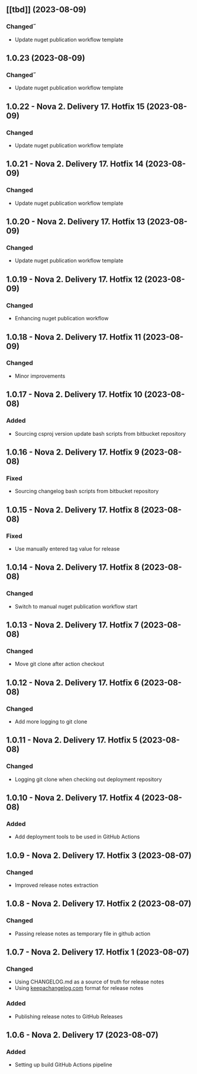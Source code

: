 ## [[tbd]] (2023-08-09)

### Changed˝
* Update nuget publication workflow template

## 1.0.23 (2023-08-09)

### Changed˝
* Update nuget publication workflow template

## 1.0.22 - Nova 2. Delivery 17. Hotfix 15 (2023-08-09)

### Changed
* Update nuget publication workflow template

## 1.0.21 - Nova 2. Delivery 17. Hotfix 14 (2023-08-09)

### Changed
* Update nuget publication workflow template

## 1.0.20 - Nova 2. Delivery 17. Hotfix 13 (2023-08-09)

### Changed
* Update nuget publication workflow template

## 1.0.19 - Nova 2. Delivery 17. Hotfix 12 (2023-08-09)

### Changed
* Enhancing nuget publication workflow

## 1.0.18 - Nova 2. Delivery 17. Hotfix 11 (2023-08-09)

### Changed
* Minor improvements

## 1.0.17 - Nova 2. Delivery 17. Hotfix 10 (2023-08-08)

### Added
* Sourcing csproj version update bash scripts from bitbucket repository

## 1.0.16 - Nova 2. Delivery 17. Hotfix 9 (2023-08-08)

### Fixed
* Sourcing changelog bash scripts from bitbucket repository

## 1.0.15 - Nova 2. Delivery 17. Hotfix 8 (2023-08-08)

### Fixed
* Use manually entered tag value for release

## 1.0.14 - Nova 2. Delivery 17. Hotfix 8 (2023-08-08)

### Changed
* Switch to manual nuget publication workflow start

## 1.0.13 - Nova 2. Delivery 17. Hotfix 7 (2023-08-08)

### Changed
* Move git clone after action checkout

## 1.0.12 - Nova 2. Delivery 17. Hotfix 6 (2023-08-08)

### Changed
* Add more logging to git clone

## 1.0.11 - Nova 2. Delivery 17. Hotfix 5 (2023-08-08)

### Changed
* Logging git clone when checking out deployment repository

## 1.0.10 - Nova 2. Delivery 17. Hotfix 4 (2023-08-08)

### Added
* Add deployment tools to be used in GitHub Actions

## 1.0.9 - Nova 2. Delivery 17. Hotfix 3 (2023-08-07)

### Changed
* Improved release notes extraction

## 1.0.8 - Nova 2. Delivery 17. Hotfix 2 (2023-08-07)

### Changed
* Passing release notes as temporary file in github action

## 1.0.7 - Nova 2. Delivery 17. Hotfix 1 (2023-08-07)

### Changed
* Using CHANGELOG.md as a source of truth for release notes
* Using [keepachangelog.com](https://keepachangelog.com/en/1.0.0/) format for release notes

### Added
* Publishing release notes to GitHub Releases

## 1.0.6 - Nova 2. Delivery 17 (2023-08-07)

### Added
* Setting up build GitHub Actions pipeline
